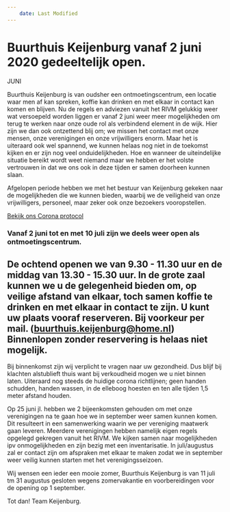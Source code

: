 ```yaml
---
    date: Last Modified
---
```


# Buurthuis Keijenburg vanaf 2 juni 2020 gedeeltelijk open.

JUNI

Buurthuis Keijenburg is van oudsher een ontmoetingscentrum, een locatie waar men af kan spreken, koffie kan drinken en met elkaar in contact kan komen en blijven. Nu de regels en adviezen vanuit het RIVM gelukkig weer wat versoepeld worden liggen er vanaf 2 juni weer meer mogelijkheden om terug te werken naar onze oude rol als verbindend element in de wijk. Hier zijn we dan ook ontzettend blij om; we missen het contact met onze mensen, onze verenigingen en onze vrijwilligers enorm. Maar het is uiteraard ook wel spannend, we kunnen helaas nog niet in de toekomst kijken en er zijn nog veel onduidelijkheden. Hoe en wanneer de uiteindelijke situatie bereikt wordt weet niemand maar we hebben er het volste vertrouwen in dat we ons ook in deze tijden er samen doorheen kunnen slaan.

Afgelopen periode hebben we met het bestuur van Keijenburg gekeken naar de mogelijkheden die we kunnen bieden, waarbij we de veiligheid van onze vrijwilligers, personeel, maar zeker ook onze bezoekers vooropstellen.

<a href="{{ '/' | 'url'}}lib/files/corona-protocol-keijenburg-versie-2-juni-2020.pdf" class="btn">Bekijk ons Corona protocol</a>

### Vanaf 2 juni tot en met 10 juli zijn we deels weer open als ontmoetingscentrum. 
## De ochtend openen we van 9.30 - 11.30 uur en de middag van 13.30 - 15.30 uur. In de grote zaal kunnen we u de gelegenheid bieden om, op veilige afstand van elkaar, toch samen koffie te drinken en met elkaar in contact te zijn. U kunt uw plaats vooraf reserveren. Bij voorkeur per mail. (buurthuis.keijenburg@home.nl) Binnenlopen zonder reservering is helaas niet mogelijk.
Bij binnenkomst zijn wij verplicht te vragen naar uw gezondheid. Dus blijf bij klachten alstublieft thuis want bij verkoudheid mogen we u niet binnen laten. 
Uiteraard nog steeds de huidige corona richtlijnen; geen handen schudden, handen wassen, in de elleboog hoesten en ten alle tijden 1,5 meter afstand houden.

Op 25 juni jl. hebben we 2 bijeenkomsten gehouden om met onze verenigingen na te gaan hoe we in september weer samen kunnen komen. Dit resulteert in een samenwerking waarin we per vereniging maatwerk gaan leveren. Meerdere verenigingen hebben namelijk eigen regels opgelegd gekregen vanuit het RIVM.
We kijken samen naar mogelijkheden ipv onmogelijkheden en zijn bezig met een inventarisatie. In juli/augustus zal er contact zijn om afspraken met elkaar te maken zodat we in september weer veilig kunnen starten met het verenigingsseizoen.

Wij wensen een ieder een mooie zomer,
Buurthuis Keijenburg is van 11 juli tm 31 augustus gesloten wegens zomervakantie en voorbereidingen voor de opening op 1 september.

Tot dan!
Team Keijenburg.













